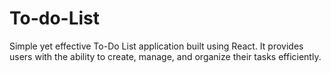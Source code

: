 # To-do-List
 Simple yet effective To-Do List application built using React. It provides users with the ability to create, manage, and organize their tasks efficiently.
